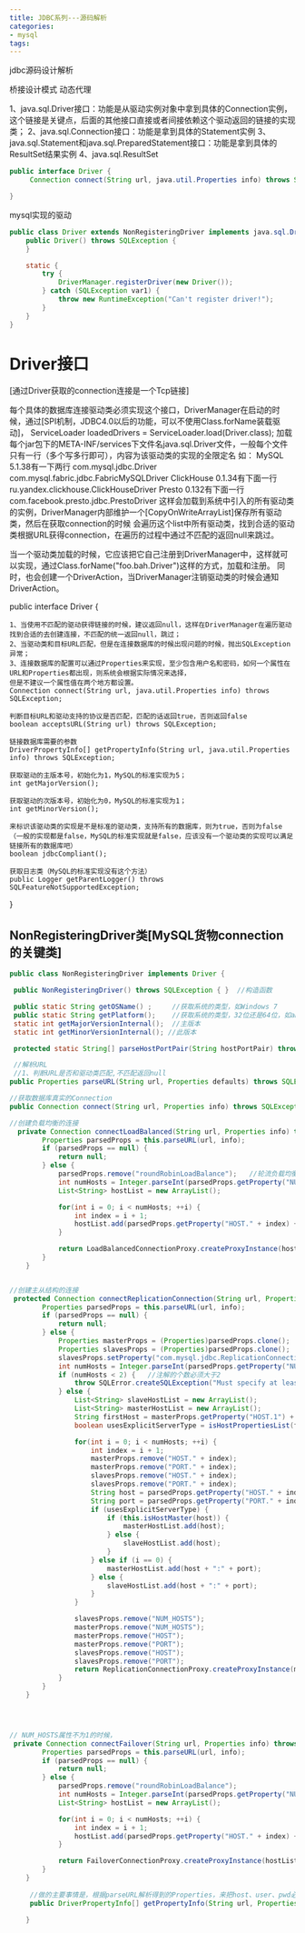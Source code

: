 ```yaml
---
title: JDBC系列---源码解析
categories: 
- mysql
tags:
---
```


jdbc源码设计解析

桥接设计模式
动态代理


1、java.sql.Driver接口：功能是从驱动实例对象中拿到具体的Connection实例，
这个链接是关键点，后面的其他接口直接或者间接依赖这个驱动返回的链接的实现类；
2、java.sql.Connection接口：功能是拿到具体的Statement实例
3、java.sql.Statement和java.sql.PreparedStatement接口：功能是拿到具体的ResultSet结果实例
4、java.sql.ResultSet

```java
public interface Driver {
	 Connection connect(String url, java.util.Properties info) throws SQLException;  //核心方法

}
```

mysql实现的驱动
```java
public class Driver extends NonRegisteringDriver implements java.sql.Driver {
    public Driver() throws SQLException {
    }

    static {
        try {
            DriverManager.registerDriver(new Driver());
        } catch (SQLException var1) {
            throw new RuntimeException("Can't register driver!");
        }
    }
}
```


# Driver接口
[通过Driver获取的connection连接是一个Tcp链接]

每个具体的数据库连接驱动类必须实现这个接口，DriverManager在启动的时候，通过[SPI机制，JDBC4.0以后的功能，可以不使用Class.forName装载驱动]，
ServiceLoader<Driver> loadedDrivers = ServiceLoader.load(Driver.class);
加载每个jar包下的META-INF/services下文件名java.sql.Driver文件，一般每个文件只有一行（多个写多行即可），内容为该驱动类的实现的全限定名
如：
MySQL 5.1.38有一下两行
com.mysql.jdbc.Driver
com.mysql.fabric.jdbc.FabricMySQLDriver
ClickHouse 0.1.34有下面一行
ru.yandex.clickhouse.ClickHouseDriver
Presto 0.132有下面一行
com.facebook.presto.jdbc.PrestoDriver
这样会加载到系统中引入的所有驱动类的实例，DriverManager内部维护一个[CopyOnWriteArrayList]保存所有驱动类，然后在获取connection的时候
会遍历这个list中所有驱动类，找到合适的驱动类根据URL获得connection，在遍历的过程中通过不匹配的返回null来跳过。


当一个驱动类加载的时候，它应该把它自己注册到DriverManager中，这样就可以实现，通过Class.forName("foo.bah.Driver")这样的方式，加载和注册。
同时，也会创建一个DriverAction，当DriverManager注销驱动类的时候会通知DriverAction。

public interface Driver {

	1、当使用不匹配的驱动获得链接的时候，建议返回null，这样在DriverManager在遍历驱动找到合适的去创建连接，不匹配的统一返回null，跳过；
	2、当驱动类和目标URL匹配，但是在连接数据库的时候出现问题的时候，抛出SQLException异常；
	3、连接数据库的配置可以通过Properties来实现，至少包含用户名和密码，如何一个属性在URL和Properties都出现，则系统会根据实际情况来选择，
	但是不建议一个属性值在两个地方都设置。
    Connection connect(String url, java.util.Properties info) throws SQLException;

    判断目标URL和驱动支持的协议是否匹配，匹配的话返回true，否则返回false
    boolean acceptsURL(String url) throws SQLException;

    链接数据库需要的参数
    DriverPropertyInfo[] getPropertyInfo(String url, java.util.Properties info) throws SQLException;

    获取驱动的主版本号，初始化为1，MySQL的标准实现为5；
    int getMajorVersion();

    获取驱动的次版本号，初始化为0，MySQL的标准实现为1；
    int getMinorVersion();

    来标识该驱动类的实现是不是标准的驱动类，支持所有的数据库，则为true，否则为false
    （一般的实现都是false，MySQL的标准实现就是false，应该没有一个驱动类的实现可以满足链接所有的数据库吧）
    boolean jdbcCompliant();

   	获取日志类（MySQL的标准实现没有这个方法）
    public Logger getParentLogger() throws SQLFeatureNotSupportedException;
}


## NonRegisteringDriver类[MySQL货物connection的关键类]
```java
public class NonRegisteringDriver implements Driver {

 public NonRegisteringDriver() throws SQLException { }  //构造函数

 public static String getOSName() ;     //获取系统的类型，如Windows 7
 public static String getPlatform();    //获取系统的类型，32位还是64位，如amd64
 static int getMajorVersionInternal();  //主版本
 static int getMinorVersionInternal(); //此版本

 protected static String[] parseHostPortPair(String hostPortPair) throws SQLException {}

 //解析URL
 //1、判断URL是否和驱动类匹配,不匹配返回null
public Properties parseURL(String url, Properties defaults) throws SQLException {}   //重要

//获取数据库真实的Connection
public Connection connect(String url, Properties info) throws SQLException {}

//创建负载均衡的连接
  private Connection connectLoadBalanced(String url, Properties info) throws SQLException {
        Properties parsedProps = this.parseURL(url, info);
        if (parsedProps == null) {
            return null;
        } else {
            parsedProps.remove("roundRobinLoadBalance");   //轮流负载均衡
            int numHosts = Integer.parseInt(parsedProps.getProperty("NUM_HOSTS"));  //负载均衡的主机个数
            List<String> hostList = new ArrayList();

            for(int i = 0; i < numHosts; ++i) {
                int index = i + 1;
                hostList.add(parsedProps.getProperty("HOST." + index) + ":" + parsedProps.getProperty("PORT." + index));
            }

            return LoadBalancedConnectionProxy.createProxyInstance(hostList, parsedProps);
        }
    }


//创建主从结构的连接
 protected Connection connectReplicationConnection(String url, Properties info) throws SQLException {
        Properties parsedProps = this.parseURL(url, info);
        if (parsedProps == null) {
            return null;
        } else {
            Properties masterProps = (Properties)parsedProps.clone();
            Properties slavesProps = (Properties)parsedProps.clone();
            slavesProps.setProperty("com.mysql.jdbc.ReplicationConnection.isSlave", "true");
            int numHosts = Integer.parseInt(parsedProps.getProperty("NUM_HOSTS"));
            if (numHosts < 2) {   //注解的个数必须大于2
                throw SQLError.createSQLException("Must specify at least one slave host to connect to for master/slave replication load-balancing functionality", "01S00", (ExceptionInterceptor)null);
            } else {
                List<String> slaveHostList = new ArrayList();
                List<String> masterHostList = new ArrayList();
                String firstHost = masterProps.getProperty("HOST.1") + ":" + masterProps.getProperty("PORT.1");
                boolean usesExplicitServerType = isHostPropertiesList(firstHost);

                for(int i = 0; i < numHosts; ++i) {
                    int index = i + 1;
                    masterProps.remove("HOST." + index);
                    masterProps.remove("PORT." + index);
                    slavesProps.remove("HOST." + index);
                    slavesProps.remove("PORT." + index);
                    String host = parsedProps.getProperty("HOST." + index);
                    String port = parsedProps.getProperty("PORT." + index);
                    if (usesExplicitServerType) {
                        if (this.isHostMaster(host)) {
                            masterHostList.add(host);
                        } else {
                            slaveHostList.add(host);
                        }
                    } else if (i == 0) {
                        masterHostList.add(host + ":" + port);
                    } else {
                        slaveHostList.add(host + ":" + port);
                    }
                }

                slavesProps.remove("NUM_HOSTS");
                masterProps.remove("NUM_HOSTS");
                masterProps.remove("HOST");
                masterProps.remove("PORT");
                slavesProps.remove("HOST");
                slavesProps.remove("PORT");
                return ReplicationConnectionProxy.createProxyInstance(masterHostList, masterProps, slaveHostList, slavesProps);
            }
        }
    }




// NUM_HOSTS属性不为1的时候，
 private Connection connectFailover(String url, Properties info) throws SQLException {
        Properties parsedProps = this.parseURL(url, info);
        if (parsedProps == null) {
            return null;
        } else {
            parsedProps.remove("roundRobinLoadBalance");
            int numHosts = Integer.parseInt(parsedProps.getProperty("NUM_HOSTS"));
            List<String> hostList = new ArrayList();

            for(int i = 0; i < numHosts; ++i) {
                int index = i + 1;
                hostList.add(parsedProps.getProperty("HOST." + index) + ":" + parsedProps.getProperty("PORT." + index));
            }

            return FailoverConnectionProxy.createProxyInstance(hostList, parsedProps);
        }
    }
    
     //做的主要事情是，根据parseURL解析得到的Properties，来把host、user、pwd必须的；port、db非必须的放到数组中
     public DriverPropertyInfo[] getPropertyInfo(String url, Properties info) throws SQLException {}
    
    }
```

